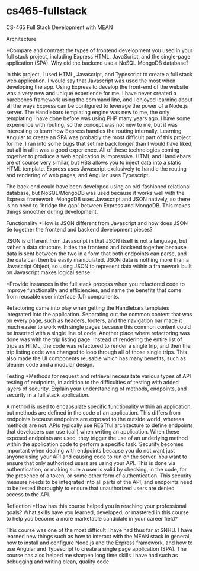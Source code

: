 # cs465-fullstack
CS-465 Full Stack Development with MEAN

Architecture

*Compare and contrast the types of frontend development you used in your full stack project, including Express HTML, JavaScript, and the single-page application (SPA).
Why did the backend use a NoSQL MongoDB database?

In this project, I used HTML, Javascript, and Typescript to create a full stack web application. I would say that Javascript was used the most when developing the app. Using Express to develop the front-end of the website was a very new and unique experience for me. I have never created a barebones framework using the command line, and I enjoyed learning about all the ways Express can be configured to leverage the power of a Node.js server. The Handlebars templating engine was new to me, the only templating I have done before was using PHP many years ago. I have some experience with routing, so the concept was not new to me, but it was interesting to learn how Express handles the routing internally. Learning Angular to create an SPA was probably the most difficult part of this project for me. I ran into some bugs that set me back longer than I would have liked, but all in all it was a good experience. All of these technologies coming together to produce a web application is impressive. HTML and Handlebars are of course very similar, but HBS allows you to inject data into a static HTML template. Express uses Javascript exclusively to handle the routing and rendering of web pages, and Angular uses Typescript. 

The back end could have been developed using an old-fashioned relational database, but NoSQL/MongoDB was used because it works well with the Express framework. MongoDB uses Javascript and JSON natively, so there is no need to “bridge the gap” between Express and MongoDB. This makes things smoother during development.

Functionality
*How is JSON different from Javascript and how does JSON tie together the frontend and backend development pieces?

JSON is different from Javascript in that JSON itself is not a language, but rather a data structure. It ties the frontend and backend together because data is sent between the two in a form that both endpoints can parse, and the data can then be easily manipulated. JSON data is nothing more than a Javascript Object, so using JSON to represent data within a framework built on Javascript makes logical sense.

*Provide instances in the full stack process when you refactored code to improve functionality and efficiencies, and name the benefits that come from reusable user interface (UI) components.

Refactoring came into play when getting the Handlebars templates integrated into the application. Separating out the common content that was on every page, such as headers, footers, and the navigation bar made it much easier to work with single pages because this common content could be inserted with a single line of code. Another place where refactoring was done was with the trip listing page. Instead of rendering the entire list of trips as HTML, the code was refactored to render a single trip, and then the trip listing code was changed to loop through all of those single trips. This also made the UI components reusable which has many benefits, such as cleaner code and a modular design.


Testing
*Methods for request and retrieval necessitate various types of API testing of endpoints, in addition to the difficulties of testing with added layers of security. Explain your understanding of methods, endpoints, and security in a full stack application.

A method is used to encapsulate specific functionality within an application, but methods are defined in the code of an application. This differs from endpoints because endpoints are exposed to the outside world, whereas methods are not. APIs typically use RESTful architecture to define endpoints that developers can use (call) when writing an application. When these exposed endpoints are used, they trigger the use of an underlying method within the application code to perform a specific task. Security becomes important when dealing with endpoints because you do not want just anyone using your API and causing code to run on the server. You want to ensure that only authorized users are using your API. This is done via authentication, or making sure a user is valid by checking, in the code, for the presence of a token, or some other form of authentication. This security measure needs to be integrated into all parts of the API, and endpoints need to be tested thoroughly to ensure that unauthorized users are denied access to the API.

Reflection
*How has this course helped you in reaching your professional goals? What skills have you learned, developed, or mastered in this course to help you become a more marketable candidate in your career field?

This course was one of the most difficult I have had thus far at SNHU. I have learned new things such as how to interact with the MEAN stack in general, how to install and configure Node.js and the Express framework, and how to use Angular and Typescript to create a single page application (SPA). The course has also helped me sharpen long time skills I have had such as debugging and writing clean, quality code.
